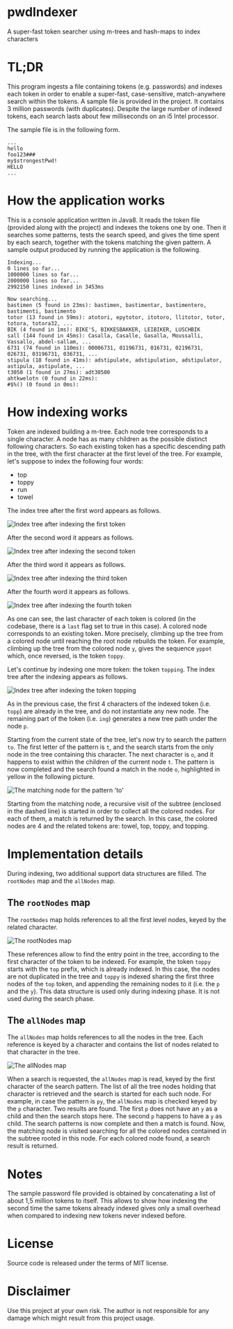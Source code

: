 # pwdIndexer
A super-fast token searcher using m-trees and hash-maps to index characters

# TL;DR

This program ingests a file containing tokens (e.g. passwords) and indexes each token in order to enable a super-fast, case-sensitive, match-anywhere search within the tokens. A sample file is provided in the project. It contains 3 million passwords (with duplicates). Despite the large number of indexed tokens, each search lasts about few milliseconds on an i5 Intel processor.

The sample file is in the following form.

```
...
hello
foo123###
my$strongestPwd!
HELLO
...
```

# How the application works

This is a console application written in Java8. It reads the token file (provided along with the project) and indexes the tokens one by one. Then it searches some patterns, tests the search speed, and gives the time spent by each search, together with the tokens matching the given pattern. A sample output produced by running the application is the following.

```
Indexing...
0 lines so far...
1000000 lines so far...
2000000 lines so far...
2992150 lines indexed in 3453ms

Now searching...
bastimen (5 found in 23ms): bastimen, bastimentar, bastimentero, bastimenti, bastimento
totor (13 found in 59ms): atotori, epytotor, itotoro, llitotor, totor, totora, totora32, ...
BIK (4 found in 1ms): BIKE'S, BIKKESBAKKER, LEIBIKER, LUSCHBIK
sall (144 found in 45ms): Casalla, Casalle, Gasalla, Moussalli, Vassallo, abdel-sallam, ...
6731 (74 found in 110ms): 00006731, 01196731, 016731, 02196731, 026731, 03196731, 036731, ...
stipula (18 found in 41ms): adstipulate, adstipulation, adstipulator, astipula, astipulate, ...
t3050 (1 found in 27ms): adt30500
ahtkwelotn (0 found in 22ms): 
#$%() (0 found in 0ms):
```

# How indexing works

Token are indexed building a m-tree. Each node tree corresponds to a single character. A node has as many children as the possible distinct following characters. So each existing token has a specific descending path in the tree, with the first character at the first level of the tree. For example, let's suppose to index the following four words:

* top
* toppy
* run
* towel

The index tree after the first word appears as follows.

![Index tree after indexing the first token](/docs/first.png?raw=true "Index tree after indexing the first token")

After the second word it appears as follows.

![Index tree after indexing the second token](/docs/second.png?raw=true "Index tree after indexing the second token")

After the third word it appears as follows.

![Index tree after indexing the third token](/docs/third.png?raw=true "Index tree after indexing the third token")

After the fourth word it appears as follows.

![Index tree after indexing the fourth token](/docs/fourth.png?raw=true "Index tree after indexing the fourth token")

As one can see, the last character of each token is colored (in the codebase, there is a `last` flag set to true in this case). A colored node corresponds to an existing token. More precisely, climbing up the tree from a colored node until reaching the root node rebuilds the token. For example, climbing up the tree from the colored node `y`, gives the sequence `yppot` which, once reversed, is the token `toppy`.

Let's continue by indexing one more token: the token `topping`. The index tree after the indexing appears as follows.

![Index tree after indexing the token topping](/docs/fifth.png?raw=true "Index tree after indexing the token topping")

As in the previous case, the first 4 characters of the indexed token (i.e. `topp`) are already in the tree, and do not instantiate any new node. The remaining part of the token (i.e. `ing`) generates a new tree path under the node `p`.

Starting from the current state of the tree, let's now try to search the pattern `to`. The first letter of the pattern is `t`, and the search starts from the only node in the tree containing this character. The next character is `o`, and it happens to exist within the children of the current node `t`. The pattern is now completed and the search found a match in the node `o`, highlighted in yellow in the following picture.

![The matching node for the pattern 'to'](/docs/sixth.png?raw=true "The mantching node for the pattern 'to'")

Starting from the matching node, a recursive visit of the subtree (enclosed in the dashed line) is started in order to collect all the colored nodes. For each of them, a match is returned by the search. In this case, the colored nodes are 4 and the related tokens are: towel, top, toppy, and topping.

# Implementation details

During indexing, two additional support data structures are filled. The `rootNodes` map and the `allNodes` map.

## The `rootNodes` map

The `rootNodes` map holds references to all the first level nodes, keyed by the related character.

![The rootNodes map](/docs/rootNodes.png?raw=true "The rootNodes map")

These references allow to find the entry point in the tree, according to the first character of the token to be indexed. For example, the token `toppy` starts with the `top` prefix, which is already indexed. In this case, the nodes are not duplicated in the tree and `toppy` is indexed sharing the first three nodes of the `top` token, and appending the remaining nodes to it (i.e. the `p` and the `y`). This data structure is used only during indexing phase. It is not used during the search phase.

## The `allNodes` map

The `allNodes` map holds references to all the nodes in the tree. Each reference is keyed by a character and contains the list of nodes related to that character in the tree.

![The allNodes map](/docs/allNodes.png?raw=true "The allNodes map")

When a search is requested, the `allNodes` map is read, keyed by the first character of the search pattern. The list of all the tree nodes holding that character is retrieved and the search is started for each such node. For example, in case the pattern is `py`, the `allNodes` map is checked keyed by the `p` character. Two results are found. The first `p` does not have an `y` as a child and then the search stops here. The second `p` happens to have a `y` as child. The search patterns is now complete and then a match is found. Now, the matching node is visited searching for all the colored nodes contained in the subtree rooted in this node. For each colored node found, a search result is returned.

# Notes

The sample password file provided is obtained by concatenating a list of about 1,5 million tokens to itself. This allows to show how indexing the second time the same tokens already indexed gives only a small overhead when compared to indexing new tokens never indexed before.

# License
Source code is released under the terms of MIT license.

# Disclaimer
Use this project at your own risk. The author is not responsible for any damage which might result from this project usage.
